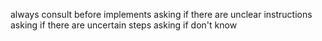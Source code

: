 always consult before implements
asking if there are unclear instructions
asking if there are uncertain steps
asking if don't know